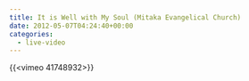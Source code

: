 ```yaml
---
title: It is Well with My Soul (Mitaka Evangelical Church)
date: 2012-05-07T04:24:40+00:00
categories:
  - live-video
---
```


{{<vimeo 41748932>}}

